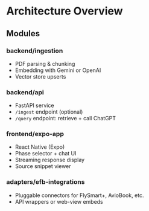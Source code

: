 # Architecture Overview

## Modules

### backend/ingestion  
- PDF parsing & chunking  
- Embedding with Gemini or OpenAI  
- Vector store upserts

### backend/api  
- FastAPI service  
- `/ingest` endpoint (optional)  
- `/query` endpoint: retrieve + call ChatGPT

### frontend/expo-app  
- React Native (Expo)  
- Phase selector + chat UI  
- Streaming response display  
- Source snippet viewer

### adapters/efb-integrations  
- Pluggable connectors for FlySmart+, AvioBook, etc.  
- API wrappers or web-view embeds

